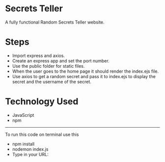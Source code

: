 # Secrets Teller
A fully functional Random Secrets Teller website.


# Steps  
- Import express and axios.
-  Create an express app and set the port number.
-  Use the public folder for static files.
-  When the user goes to the home page it should render the index.ejs file.
-  Use axios to get a random secret and pass it to index.ejs to display the
   secret and the username of the secret.

# Technology Used
- JavaScript
- npm
  
---
To run this code on terminal use this
- npm install
- nodemon index.js
- Type in your URL: 
